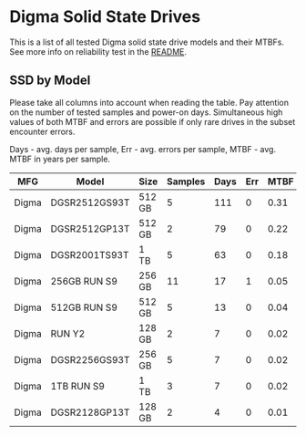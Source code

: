 Digma Solid State Drives
========================

This is a list of all tested Digma solid state drive models and their MTBFs. See
more info on reliability test in the [README](https://github.com/linuxhw/SMART).

SSD by Model
------------

Please take all columns into account when reading the table. Pay attention on the
number of tested samples and power-on days. Simultaneous high values of both MTBF
and errors are possible if only rare drives in the subset encounter errors.

Days - avg. days per sample,
Err  - avg. errors per sample,
MTBF - avg. MTBF in years per sample.

| MFG       | Model              | Size   | Samples | Days  | Err   | MTBF |
|-----------|--------------------|--------|---------|-------|-------|------|
| Digma     | DGSR2512GS93T      | 512 GB | 5       | 111   | 0     | 0.31   |
| Digma     | DGSR2512GP13T      | 512 GB | 2       | 79    | 0     | 0.22   |
| Digma     | DGSR2001TS93T      | 1 TB   | 5       | 63    | 0     | 0.18   |
| Digma     | 256GB RUN S9       | 256 GB | 11      | 17    | 1     | 0.05   |
| Digma     | 512GB RUN S9       | 512 GB | 5       | 13    | 0     | 0.04   |
| Digma     | RUN Y2             | 128 GB | 2       | 7     | 0     | 0.02   |
| Digma     | DGSR2256GS93T      | 256 GB | 5       | 7     | 0     | 0.02   |
| Digma     | 1TB RUN S9         | 1 TB   | 3       | 7     | 0     | 0.02   |
| Digma     | DGSR2128GP13T      | 128 GB | 2       | 4     | 0     | 0.01   |

